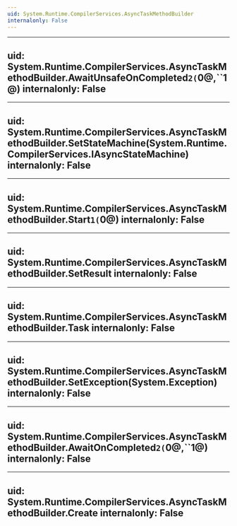 ```yaml
---
uid: System.Runtime.CompilerServices.AsyncTaskMethodBuilder
internalonly: False
---
```


---
uid: System.Runtime.CompilerServices.AsyncTaskMethodBuilder.AwaitUnsafeOnCompleted``2(``0@,``1@)
internalonly: False
---

---
uid: System.Runtime.CompilerServices.AsyncTaskMethodBuilder.SetStateMachine(System.Runtime.CompilerServices.IAsyncStateMachine)
internalonly: False
---

---
uid: System.Runtime.CompilerServices.AsyncTaskMethodBuilder.Start``1(``0@)
internalonly: False
---

---
uid: System.Runtime.CompilerServices.AsyncTaskMethodBuilder.SetResult
internalonly: False
---

---
uid: System.Runtime.CompilerServices.AsyncTaskMethodBuilder.Task
internalonly: False
---

---
uid: System.Runtime.CompilerServices.AsyncTaskMethodBuilder.SetException(System.Exception)
internalonly: False
---

---
uid: System.Runtime.CompilerServices.AsyncTaskMethodBuilder.AwaitOnCompleted``2(``0@,``1@)
internalonly: False
---

---
uid: System.Runtime.CompilerServices.AsyncTaskMethodBuilder.Create
internalonly: False
---
